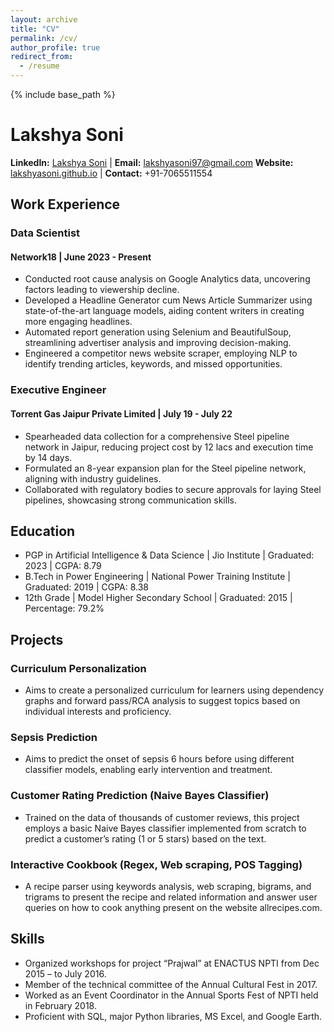```yaml
---
layout: archive
title: "CV"
permalink: /cv/
author_profile: true
redirect_from:
  - /resume
---
```

{% include base_path %}

# Lakshya Soni

**LinkedIn:** [Lakshya Soni](https://www.linkedin.com/in/soni-lakshya/) | **Email:** lakshyasoni97@gmail.com
**Website:** [lakshyasoni.github.io](https://lakshyasoni97.github.io/lakshyasoni/) | **Contact:** +91-7065511554

## Work Experience

### Data Scientist

#### Network18 | June 2023 - Present

- Conducted root cause analysis on Google Analytics data, uncovering factors leading to viewership decline.
- Developed a Headline Generator cum News Article Summarizer using state-of-the-art language models, aiding content writers in creating more engaging headlines.
- Automated report generation using Selenium and BeautifulSoup, streamlining advertiser analysis and improving decision-making.
- Engineered a competitor news website scraper, employing NLP to identify trending articles, keywords, and missed opportunities.

### Executive Engineer

#### Torrent Gas Jaipur Private Limited | July 19 - July 22

- Spearheaded data collection for a comprehensive Steel pipeline network in Jaipur, reducing project cost by 12 lacs and execution time by 14 days.
- Formulated an 8-year expansion plan for the Steel pipeline network, aligning with industry guidelines.
- Collaborated with regulatory bodies to secure approvals for laying Steel pipelines, showcasing strong communication skills.

## Education

- PGP in Artificial Intelligence & Data Science | Jio Institute | Graduated: 2023 | CGPA: 8.79
- B.Tech in Power Engineering | National Power Training Institute | Graduated: 2019 | CGPA: 8.38
- 12th Grade | Model Higher Secondary School | Graduated: 2015 | Percentage: 79.2%

## Projects

### Curriculum Personalization

- Aims to create a personalized curriculum for learners using dependency graphs and forward pass/RCA analysis to suggest topics based on individual interests and proficiency.

### Sepsis Prediction

- Aims to predict the onset of sepsis 6 hours before using different classifier models, enabling early intervention and treatment.

### Customer Rating Prediction (Naive Bayes Classifier)

- Trained on the data of thousands of customer reviews, this project employs a basic Naive Bayes classifier implemented from scratch to predict a customer’s rating (1 or 5 stars) based on the text.

### Interactive Cookbook (Regex, Web scraping, POS Tagging)

- A recipe parser using keywords analysis, web scraping, bigrams, and trigrams to present the recipe and related information and answer user queries on how to cook anything present on the website allrecipes.com.

## Skills

- Organized workshops for project “Prajwal” at ENACTUS NPTI from Dec 2015 – to July 2016.
- Member of the technical committee of the Annual Cultural Fest in 2017.
- Worked as an Event Coordinator in the Annual Sports Fest of NPTI held in February 2018.
- Proficient with SQL, major Python libraries, MS Excel, and Google Earth.

